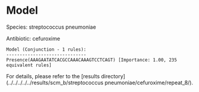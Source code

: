 
# Model

Species: streptococcus pneumoniae

Antibiotic: cefuroxime

```
Model (Conjunction - 1 rules):
------------------------------
Presence(AAAGAATATCACGCCAAACAAAGTCCTCAGT) [Importance: 1.00, 235 equivalent rules]

```

For details, please refer to the [results directory](../../../../../results/scm_b/streptococcus pneumoniae/cefuroxime/repeat_8/).

